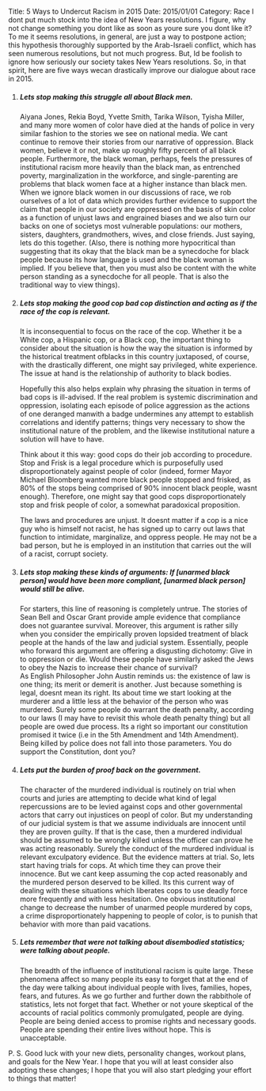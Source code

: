Title: 5 Ways to Undercut Racism in 2015
Date:  2015/01/01
Category: Race
I dont put much stock into the idea of New Years resolutions. I figure, why not change something you dont like as soon as youre sure you dont like it? To me it seems resolutions, in general, are just a way to postpone action; this hypothesis thoroughly supported by the Arab-Israeli conflict, which has seen numerous resolutions, but not much progress. But, Id be foolish to ignore how seriously our society takes New Years resolutions. So, in that spirit, here are five ways wecan drastically improve our dialogue about race in 2015.</p>

1.  ##### **Lets stop making this struggle all about Black men.**

    Aiyana Jones, Rekia Boyd, Yvette Smith, Tarika Wilson, Tyisha Miller, and many more women of color have died at the hands of police in very similar fashion to the stories we see on national media. We cant continue to remove their stories from our narrative of oppression. Black women, believe it or not, make up roughly fifty percent of all black people. Furthermore, the black woman, perhaps, feels the pressures of institutional racism more heavily than the black man, as entrenched poverty, marginalization in the workforce, and single-parenting are problems that black women face at a higher instance than black men. When we ignore black women in our discussions of race, we rob ourselves of a lot of data which provides further evidence to support the claim that people in our society are oppressed on the basis of skin color as a function of unjust laws and engrained biases and we also turn our backs on one of societys most vulnerable populations: our mothers, sisters, daughters, grandmothers, wives, and close friends. Just saying, lets do this together. (Also, there is nothing more hypocritical than suggesting that its okay that the black man be a synecdoche for black people because its how language is used and the black woman is implied. If you believe that, then you must also be content with the white person standing as a synecdoche for all people. That is also the traditional way to view things).

2.  ##### **Lets stop making the good cop bad cop distinction and acting as if the race of the cop is relevant.**

    It is inconsequential to focus on the race of the cop. Whether it be a White cop, a Hispanic cop, or a   Black cop, the important thing to consider about the situation is how the way the situation is informed by the historical treatment ofblacks in this country juxtaposed, of course, with the drastically different, one might say privileged, white experience. The issue at hand is the relationship of authority to black bodies.

    Hopefully this also helps explain why phrasing the situation in terms of bad cops is ill-advised. If the real problem is systemic discrimination and oppression, isolating each episode of police aggression as the actions of one deranged manwith a badge undermines any attempt to establish correlations and identify patterns; things very necessary to show the institutional nature of the problem, and the likewise institutional nature a solution will have to have.

    Think about it this way: good cops do their job according to procedure. Stop and Frisk is a legal procedure which is purposefully used disproportionately against people of color (indeed, former Mayor Michael Bloomberg wanted more black people stopped and frisked, as 80% of the stops being comprised of 90% innocent black people, wasnt enough). Therefore, one might say that good cops disproportionately stop and frisk people of color, a somewhat paradoxical proposition.

    The laws and procedures are unjust. It doesnt matter if a cop is a nice guy who is himself not racist, he has signed up to carry out laws that function to intimidate, marginalize, and oppress people. He may not be a bad person, but he is employed in an institution that carries out the will of a racist, corrupt society.

3.  ##### **Lets stop making these kinds of arguments: If [unarmed black person] would have been more compliant, [unarmed black person] would still be alive.**

    For starters, this line of reasoning is completely untrue. The stories of Sean Bell and Oscar Grant provide ample evidence that compliance does not guarantee survival. Moreover, this argument is rather silly when you consider the empirically proven lopsided treatment of black people at the hands of the law and judicial system. Essentially, people who forward this argument are offering a disgusting dichotomy: Give in to oppression or die. Would these people have similarly asked the Jews to obey the Nazis to increase their chance of survival? 	
    As English Philosopher John Austin reminds us: the existence of law is one thing; its merit or demerit is another. Just because something is legal, doesnt mean its right. Its about time we start looking at the murderer and a little less at the behavior of the person who was murdered. Surely some people do warrant the death penalty, according to our laws (I may have to revisit this whole death penalty thing) but all people are owed due process. Its a right so important our constitution promised it twice (i.e in the 5th Amendment and 14th Amendment). Being killed by police does not fall into those parameters. You do support the Constitution, dont you?

4.  ##### **Lets put the burden of proof back on the government.**

    The character of the murdered individual is routinely on trial when courts and juries are attempting to decide what kind of legal repercussions are to be levied against cops and other governmental actors that carry out injustices on peopl of color. But my understanding of our judicial system is that we assume individuals are innocent until they are proven guilty. If that is the case, then a murdered individual should be assumed to be wrongly killed unless the officer can prove he was acting reasonably. 
    Surely the conduct of the murdered individual is relevant exculpatory evidence. But the evidence matters at trial. So, lets start having trials for cops. At which time they can prove their innocence. But we cant keep assuming the cop acted reasonably and the murdered person deserved to be killed. Its this current way of dealing with these situations which liberates cops to use deadly force more frequently and with less hesitation. One obvious institutional change to decrease the number of unarmed people murdered by cops, a crime disproportionately happening to people of color, is to punish that behavior with more than paid vacations.

5.  ##### **Lets remember that were not talking about disembodied statistics; were talking about people.**

    The breadth of the influence of institutional racism is quite large. These phenomena affect so many people its easy to forget that at the end of the day were talking about individual people with lives, families, hopes, fears, and futures. As we go further and further down the rabbithole of statistics, lets not forget that fact. Whether or not youre skeptical of the accounts of racial politics commonly promulgated, people are dying. People are being denied access to promise
rights and necessary goods. People are spending their entire lives without hope. This is unacceptable.

P. S. Good luck with your new diets, personality changes, workout plans, and goals for the New Year. I hope that you will at least consider also adopting these changes; I hope that you will also start pledging your effort to things that matter!
